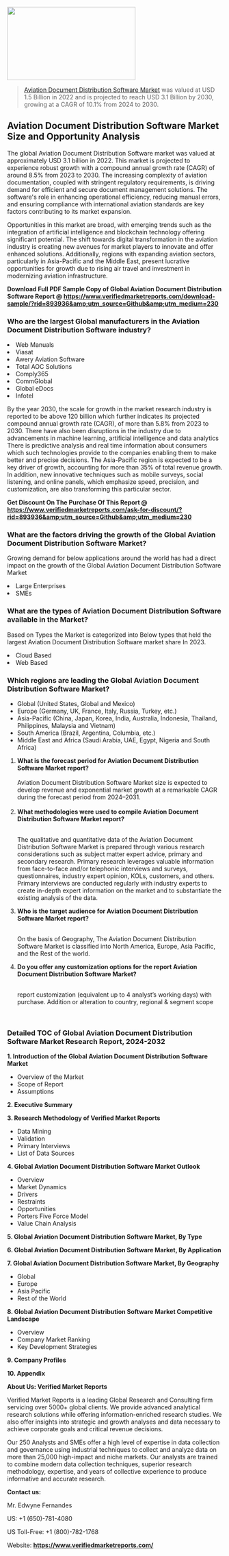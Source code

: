 <img src="https://ffe5etoiles.com/wp-content/uploads/2024/12/MST1-300x171.png" alt="" width="300" height="171" class="alignnone size-medium wp-image-20088" /><blockquote><p><p><a href="https://www.verifiedmarketreports.com/download-sample/?rid=893936&utm_source=Github&utm_medium=230" target="_blank">Aviation Document Distribution Software Market</a> was valued at USD 1.5 Billion in 2022 and is projected to reach USD 3.1 Billion by 2030, growing at a CAGR of 10.1% from 2024 to 2030.</p></blockquote><p><h2>Aviation Document Distribution Software Market Size and Opportunity Analysis</h2><p>The global Aviation Document Distribution Software market was valued at approximately USD 3.1 billion in 2022. This market is projected to experience robust growth with a compound annual growth rate (CAGR) of around 8.5% from 2023 to 2030. The increasing complexity of aviation documentation, coupled with stringent regulatory requirements, is driving demand for efficient and secure document management solutions. The software's role in enhancing operational efficiency, reducing manual errors, and ensuring compliance with international aviation standards are key factors contributing to its market expansion.</p><p>Opportunities in this market are broad, with emerging trends such as the integration of artificial intelligence and blockchain technology offering significant potential. The shift towards digital transformation in the aviation industry is creating new avenues for market players to innovate and offer enhanced solutions. Additionally, regions with expanding aviation sectors, particularly in Asia-Pacific and the Middle East, present lucrative opportunities for growth due to rising air travel and investment in modernizing aviation infrastructure.</p></p><p class=""><strong>Download Full PDF Sample Copy of Global Aviation Document Distribution Software Report @ <a href="https://www.verifiedmarketreports.com/download-sample/?rid=893936&amp;utm_source=Github&amp;utm_medium=230" target="_blank">https://www.verifiedmarketreports.com/download-sample/?rid=893936&amp;utm_source=Github&amp;utm_medium=230</a></strong></p><h3 id="" class="">Who are the largest Global manufacturers in the Aviation Document Distribution Software industry?</h3><p><li>Web Manuals</li><li> Viasat</li><li> Awery Aviation Software</li><li> Total AOC Solutions</li><li> Comply365</li><li> CommGlobal</li><li> Global eDocs</li><li> Infotel</li></p><div class=""><div class="" dir="" data-message-author-role="" data-message-id="" data-message-model-slug=""><div class=""><div class=""><div class=""><div class="" dir="" data-message-author-role="" data-message-id="" data-message-model-slug=""><div class=""><div class=""><p>By the year 2030, the scale for growth in the market research industry is reported to be above 120 billion which further indicates its projected compound annual growth rate (CAGR), of more than 5.8% from 2023 to 2030. There have also been disruptions in the industry due to advancements in machine learning, artificial intelligence and data analytics There is predictive analysis and real time information about consumers which such technologies provide to the companies enabling them to make better and precise decisions. The Asia-Pacific region is expected to be a key driver of growth, accounting for more than 35% of total revenue growth. In addition, new innovative techniques such as mobile surveys, social listening, and online panels, which emphasize speed, precision, and customization, are also transforming this particular sector.</p><p><strong>Get Discount On The Purchase Of This Report @&nbsp; <a href="https://www.verifiedmarketreports.com/ask-for-discount/?rid=893936&amp;utm_source=Github&amp;utm_medium=230" target="_blank">https://www.verifiedmarketreports.com/ask-for-discount/?rid=893936&amp;utm_source=Github&amp;utm_medium=230</a></strong></p></div></div></div></div></div></div></div></div><h3 id="" class="">What are the factors driving the growth of the Global Aviation Document Distribution Software Market?</h3><p id="" class="">Growing demand for below applications around the world has had a direct impact on the growth of the Global Aviation Document Distribution Software Market</p><p id="" class=""><li>Large Enterprises</li><li> SMEs</li></p><h3 id="" class="">What are the types of Aviation Document Distribution Software available in the Market?</h3><p id="" class="">Based on Types the Market is categorized into Below types that held the largest Aviation Document Distribution Software market share In 2023.</p><p id="" class=""><li>Cloud Based</li><li> Web Based</li></p><h3 id="" class="">Which regions are leading the Global Aviation Document Distribution Software Market?</h3><ul><li>Global (United States, Global and Mexico)</li><li>Europe (Germany, UK, France, Italy, Russia, Turkey, etc.)</li><li>Asia-Pacific (China, Japan, Korea, India, Australia, Indonesia, Thailand, Philippines, Malaysia and Vietnam)</li><li>South America (Brazil, Argentina, Columbia, etc.)</li><li>Middle East and Africa (Saudi Arabia, UAE, Egypt, Nigeria and South Africa)</li></ul><p><ol><li><strong>What is the forecast period for Aviation Document Distribution Software Market report?<br /></strong><br /><span data-sheets-root="1" data-sheets-value="{&quot;1&quot;:2,&quot;2&quot;:&quot;XXXX size is expected to develop revenue and exponential market growth at a remarkable CAGR during the forecast period from 2024&ndash;2030.&quot;}" data-sheets-userformat="{&quot;2&quot;:12674,&quot;4&quot;:{&quot;1&quot;:2,&quot;2&quot;:16776960},&quot;10&quot;:2,&quot;11&quot;:0,&quot;15&quot;:&quot;Arial&quot;,&quot;16&quot;:12}">Aviation Document Distribution Software Market size is expected to develop revenue and exponential market growth at a remarkable CAGR during the forecast period from 2024&ndash;2031.</span><br /><br /></li><li><strong>What methodologies were used to compile Aviation Document Distribution Software Market report?<br /><br /></strong><p>The qualitative and quantitative data of the&nbsp;Aviation Document Distribution Software Market is prepared through various research considerations such as subject matter expert advice, primary and secondary research. Primary research leverages valuable information from face-to-face and/or telephonic interviews and surveys, questionnaires, industry expert opinion, KOLs, customers, and others. Primary interviews are conducted regularly with industry experts to create in-depth expert information on the market and to substantiate the existing analysis of the data.&nbsp;</p></li><li><strong>Who is the target audience for Aviation Document Distribution Software Market report?<br /><br /></strong><p>On the basis of Geography, The&nbsp;Aviation Document Distribution Software Market is classified into North America, Europe, Asia Pacific, and the Rest of the world.</p></li><li><strong>Do you offer any customization options for the report Aviation Document Distribution Software Market?<br /><br /></strong><p>report customization (equivalent up to 4 analyst&rsquo;s working days) with purchase. Addition or alteration to country, regional &amp; segment scope</p><p>&nbsp;</p></li></ol></p><h3 id="" class="">Detailed TOC of Global Aviation Document Distribution Software Market Research Report, 2024-2032</h3><p id="" class=""><strong>1. Introduction of the Global Aviation Document Distribution Software Market</strong></p><ul><li>Overview of the Market</li><li>Scope of Report</li><li>Assumptions</li></ul><p id="" class=""><strong>2. Executive Summary</strong></p><p id="" class=""><strong>3. Research Methodology of&nbsp;Verified Market Reports</strong></p><ul><li>Data Mining</li><li>Validation</li><li>Primary Interviews</li><li>List of Data Sources</li></ul><p id="" class=""><strong>4. Global Aviation Document Distribution Software Market Outlook</strong></p><ul><li>Overview</li><li>Market Dynamics</li><li>Drivers</li><li>Restraints</li><li>Opportunities</li><li>Porters Five Force Model</li><li>Value Chain Analysis</li></ul><p id="" class=""><strong>5. Global Aviation Document Distribution Software Market, By&nbsp;Type</strong></p><p id="" class=""><strong>6. Global Aviation Document Distribution Software Market, By Application</strong></p><p id="" class=""><strong>7. Global Aviation Document Distribution Software Market, By Geography</strong></p><ul><li>Global</li><li>Europe</li><li>Asia Pacific</li><li>Rest of the World</li></ul><p id="" class=""><strong>8. Global Aviation Document Distribution Software Market Competitive Landscape</strong></p><ul><li>Overview</li><li>Company Market Ranking</li><li>Key Development Strategies</li></ul><p id="" class=""><strong>9. Company Profiles</strong></p><p id="" class=""><strong>10. Appendix</strong></p><p id="" class=""><strong>About Us: Verified Market Reports</strong></p><p id="" class="">Verified Market Reports is a leading Global Research and Consulting firm servicing over 5000+ global clients. We provide advanced analytical research solutions while offering information-enriched research studies. We also offer insights into strategic and growth analyses and data necessary to achieve corporate goals and critical revenue decisions.</p><p id="" class="">Our 250 Analysts and SMEs offer a high level of expertise in data collection and governance using industrial techniques to collect and analyze data on more than 25,000 high-impact and niche markets. Our analysts are trained to combine modern data collection techniques, superior research methodology, expertise, and years of collective experience to produce informative and accurate research.</p><p id="" class=""><strong>Contact us:</strong></p><p id="" class="">Mr. Edwyne Fernandes</p><p id="" class="">US: +1 (650)-781-4080</p><p id="" class="">US Toll-Free: +1 (800)-782-1768</p><p id="" class="">Website: <a target="" data-test-app-aware-link=""><strong>https://www.verifiedmarketreports.com/</strong></a></p>
